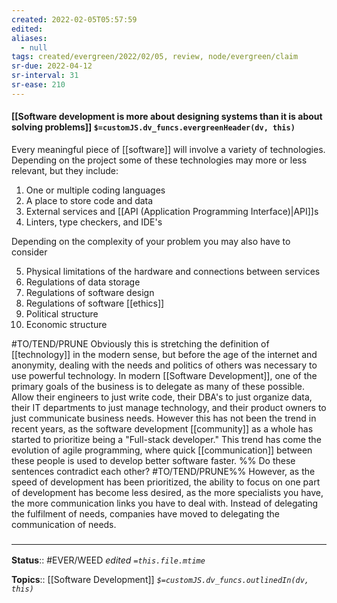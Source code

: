 ```yaml
---
created: 2022-02-05T05:57:59 
edited: 
aliases:
  - null
tags: created/evergreen/2022/02/05, review, node/evergreen/claim
sr-due: 2022-04-12
sr-interval: 31
sr-ease: 210
---
```


#### [[Software development is more about designing systems than it is about solving problems]] `$=customJS.dv_funcs.evergreenHeader(dv, this)`

Every meaningful piece of [[software]] will involve a variety of technologies. 
Depending on the project some of these technologies may more or less relevant, 
but they include:
1. One or multiple coding languages
2. A place to store code and data
3. External services and [[API (Application Programming Interface)|API]]s
4. Linters, type checkers, and IDE's 

Depending on the complexity of your problem you may also have to consider

5. Physical limitations of the hardware and connections between services
8. Regulations of data storage
9. Regulations of software design
10. Regulations of software [[ethics]]
12. Political structure
13. Economic structure 

#TO/TEND/PRUNE 
Obviously this is stretching the definition of [[technology]] in the modern sense, but before the age of the internet and anonymity, dealing with the needs and politics of others was necessary to use powerful technology. 
In modern [[Software Development]], one of the primary goals of the business is to delegate as many of these possible. Allow their engineers to just write code, their DBA's to just organize data, their IT departments to just manage technology, and their product owners to just communicate business needs. 
However this has not been the trend in recent years, as the software development [[community]] as a whole has started to prioritize being a "Full-stack developer."
This trend has come the evolution of agile programming, where quick [[communication]] between these people is used to develop better software faster. 
%% Do these sentences contradict each other? #TO/TEND/PRUNE%%
However, as the speed of development has been prioritized, the ability to focus on one part of development has become less desired, as the more specialists you have, the more communication links you have to deal with.
Instead of delegating the fulfilment of needs, companies have moved to delegating the communication of needs.

### <hr class="footnote"/>

**Status**:: #EVER/WEED 
*edited `=this.file.mtime`*

**Topics**:: [[Software Development]]
*`$=customJS.dv_funcs.outlinedIn(dv, this)`*
